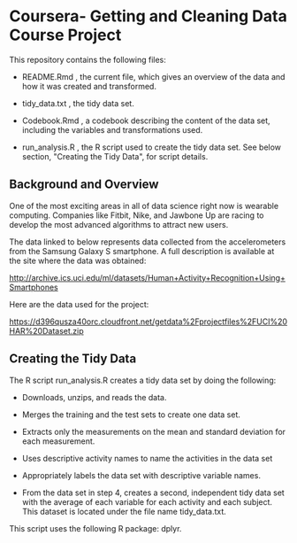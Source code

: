Coursera- Getting and Cleaning Data Course Project
==================================================

This repository contains the following files:

-   README.Rmd , the current file, which gives an overview of the data
    and how it was created and transformed.

-   tidy\_data.txt , the tidy data set.

-   Codebook.Rmd , a codebook describing the content of the data set,
    including the variables and transformations used.

-   run\_analysis.R , the R script used to create the tidy data set. See
    below section, "Creating the Tidy Data", for script details.

Background and Overview
-----------------------

One of the most exciting areas in all of data science right now is
wearable computing. Companies like Fitbit, Nike, and Jawbone Up are
racing to develop the most advanced algorithms to attract new users.

The data linked to below represents data collected from the
accelerometers from the Samsung Galaxy S smartphone. A full description
is available at the site where the data was obtained:

<http://archive.ics.uci.edu/ml/datasets/Human+Activity+Recognition+Using+Smartphones>

Here are the data used for the project:

<https://d396qusza40orc.cloudfront.net/getdata%2Fprojectfiles%2FUCI%20HAR%20Dataset.zip>

Creating the Tidy Data
----------------------

The R script run\_analysis.R creates a tidy data set by doing the
following:

-   Downloads, unzips, and reads the data.

-   Merges the training and the test sets to create one data set.

-   Extracts only the measurements on the mean and standard deviation
    for each measurement.

-   Uses descriptive activity names to name the activities in the data
    set

-   Appropriately labels the data set with descriptive variable names.

-   From the data set in step 4, creates a second, independent tidy data
    set with the average of each variable for each activity and each
    subject. This dataset is located under the file name tidy\_data.txt.

This script uses the following R package: dplyr.
